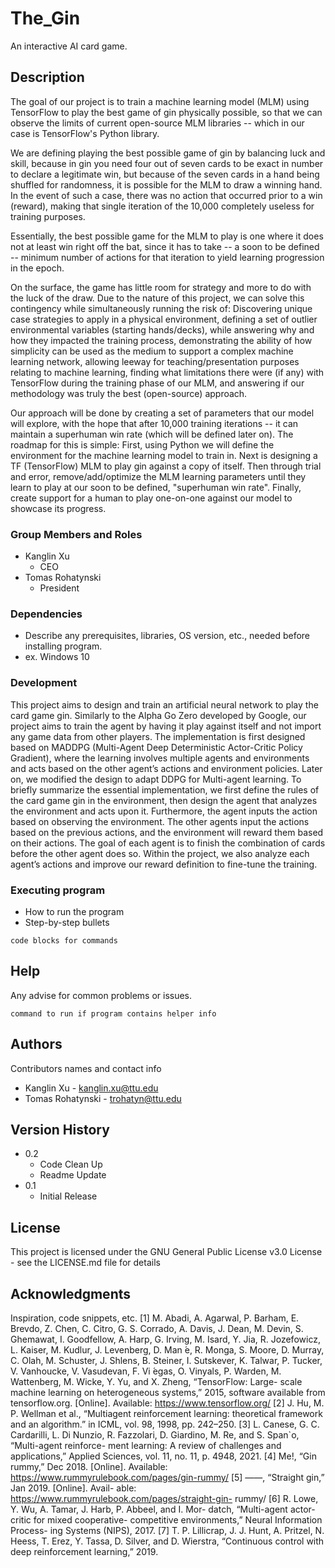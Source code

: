 # The_Gin

An interactive AI card game.

## Description

The goal of our project is to train a machine learning model (MLM) using TensorFlow to play the best game of gin physically possible, so that we can observe the limits of current open-source MLM libraries -- which in our case is TensorFlow's Python library.

We are defining playing the best possible game of gin by balancing luck and skill, because in gin you need four out of seven cards to be exact in number to declare a legitimate win, but because of the seven cards in a hand being shuffled for randomness, it is possible for the MLM to draw a winning hand. In the event of such a case, there was no action that occurred prior to a win (reward), making that single iteration of the 10,000 completely useless for training purposes.

Essentially, the best possible game for the MLM to play is one where it does not at least win right off the bat, since it has to take -- a soon to be defined -- minimum number of actions for that iteration to yield learning progression in the epoch.

On the surface, the game has little room for strategy and more to do with the luck of the draw. Due to the nature of this project, we can solve this contingency while simultaneously running the risk of: Discovering unique case strategies to apply in a physical environment, defining a set of outlier environmental variables (starting hands/decks), while answering why and how they impacted the training process, demonstrating the ability of how simplicity can be used as the medium to support a complex machine learning network, allowing leeway for teaching/presentation purposes relating to machine learning, finding what limitations there were (if any) with TensorFlow during the training phase of our MLM, and answering if our methodology was truly the best (open-source) approach.

Our approach will be done by creating a set of parameters that our model will explore, with the hope that after 10,000 training iterations -- it can maintain a superhuman win rate (which will be defined later on). The roadmap for this is simple: First, using Python we will define the environment for the machine learning model to train in. Next is designing a TF (TensorFlow) MLM to play gin against a copy of itself. Then through trial and error, remove/add/optimize the MLM learning parameters until they learn to play at our soon to be defined, "superhuman win rate". Finally, create support for a human to play one-on-one against our model to showcase its progress.

### Group Members and Roles

* Kanglin Xu
   * CEO
* Tomas Rohatynski
   * President

### Dependencies

* Describe any prerequisites, libraries, OS version, etc., needed before installing program.
* ex. Windows 10

### Development
This project aims to design and train an artificial neural network to play the card game gin. Similarly to the Alpha Go Zero developed by Google, our project aims to train the agent by having it play against itself and not import any game data from other players. The implementation is first designed based on MADDPG (Multi-Agent Deep Deterministic Actor-Critic Policy Gradient), where the learning involves multiple agents and environments and acts based on the other agent’s actions and environment policies. Later on, we modified the design to adapt DDPG for Multi-agent learning. To briefly summarize the essential implementation, we first define the rules of the card game gin in the environment, then design the agent that analyzes the environment and acts upon it.
Furthermore, the agent inputs the action based on observing the environment. The other agents input the actions based on the previous actions, and the environment will reward them based on their actions. The goal of each agent is to finish the combination of cards before the other agent does so. Within the project, we also analyze each agent’s actions and improve our reward definition to fine-tune the training. 

### Executing program

* How to run the program
* Step-by-step bullets
```
code blocks for commands
```

## Help

Any advise for common problems or issues.
```
command to run if program contains helper info
```

## Authors

Contributors names and contact info

* Kanglin Xu - kanglin.xu@ttu.edu
* Tomas Rohatynski - trohatyn@ttu.edu

## Version History

* 0.2
    * Code Clean Up
    * Readme Update
* 0.1
    * Initial Release

## License

This project is licensed under the GNU General Public License v3.0 License - see the LICENSE.md file for details

## Acknowledgments

Inspiration, code snippets, etc.
[1] M. Abadi, A. Agarwal, P. Barham, E. Brevdo, Z. Chen,
C. Citro, G. S. Corrado, A. Davis, J. Dean, M. Devin,
S. Ghemawat, I. Goodfellow, A. Harp, G. Irving,
M. Isard, Y. Jia, R. Jozefowicz, L. Kaiser, M. Kudlur,
J. Levenberg, D. Man ́e, R. Monga, S. Moore, D. Murray,
C. Olah, M. Schuster, J. Shlens, B. Steiner, I. Sutskever,
K. Talwar, P. Tucker, V. Vanhoucke, V. Vasudevan,
F. Vi ́egas, O. Vinyals, P. Warden, M. Wattenberg,
M. Wicke, Y. Yu, and X. Zheng, “TensorFlow: Large-
scale machine learning on heterogeneous systems,”
2015, software available from tensorflow.org. [Online].
Available: https://www.tensorflow.org/
[2] J. Hu, M. P. Wellman et al., “Multiagent reinforcement
learning: theoretical framework and an algorithm.” in
ICML, vol. 98, 1998, pp. 242–250.
[3] L. Canese, G. C. Cardarilli, L. Di Nunzio, R. Fazzolari,
D. Giardino, M. Re, and S. Span`o, “Multi-agent reinforce-
ment learning: A review of challenges and applications,”
Applied Sciences, vol. 11, no. 11, p. 4948, 2021.
[4] Me!, “Gin rummy,” Dec 2018. [Online]. Available:
https://www.rummyrulebook.com/pages/gin-rummy/
[5] ——, “Straight gin,” Jan 2019. [Online]. Avail-
able: https://www.rummyrulebook.com/pages/straight-gin-
rummy/
[6] R. Lowe, Y. Wu, A. Tamar, J. Harb, P. Abbeel, and I. Mor-
datch, “Multi-agent actor-critic for mixed cooperative-
competitive environments,” Neural Information Process-
ing Systems (NIPS), 2017.
[7] T. P. Lillicrap, J. J. Hunt, A. Pritzel, N. Heess, T. Erez,
Y. Tassa, D. Silver, and D. Wierstra, “Continuous control
with deep reinforcement learning,” 2019.

